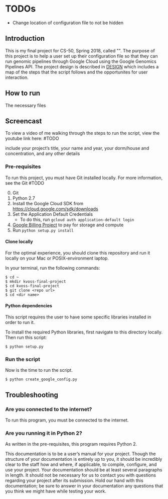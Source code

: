 # TODOs

* Change location of configuration file to not be hidden

## Introduction

This is my final project for CS-50, Spring 2018, called "". The purpose of this project is to help a user set up their configuration file so that they can run genomic pipelines through Google Cloud using the Google Genomics Pipelines API. The project design is described in [DESIGN](design) which includes a map of the steps that the script follows and the opportunites for user interaction. 



## How to run

The necessary files 

## Screencast

To view a video of me walking through the steps to run the script, view the youtube link here: #TODO

include your project’s title, your name and year, your dorm/house and concentration, and any other details


### Pre-requisites

To run this project, you must have Git installed locally. For more information, see the Git #TODO

0. Git 
1. Python 2.7
2. Install the Google Cloud SDK from https://cloud.google.com/sdk/downloads
3. Set the Application Default Credentials 
	* To do this, run `gcloud auth application-default login`
4. [Google Billing Project](https://cloud.google.com/billing/docs/how-to/manage-billing-account#create_a_new_billing_account) to pay for storage and compute
5. Run `python setup.py install`

#### Clone locally

For the optimal experience, you should clone this repository and run it locally on your Mac or POSIX-environment laptop.

In your terminal, run the following commands:

```
$ cd ~
$ mkdir kvoss-final-project
$ cd kvoss-final-project
$ git clone <repo url>
$ cd <dir name>
```

#### Python dependencies

This script requires the user to have some specific libraries installed in order to run it. 

To install the required Python libraries, first navigate to this directory locally. Then run this script:

```
$ python setup.py
```

### Run the script

Now is the time to run the script. 

```
$ python create_google_config.py
```



## Troubleshooting

### Are you connected to the internet?

To run this program, you must be connected to the internet.


### Are you running it in Python 2?

As written in the pre-requisites, this program requires Python 2.




This documentation is to be a user’s manual for your project. Though the structure of your documentation is entirely up to you, it should be incredibly clear to the staff how and where, if applicable, to compile, configure, and use your project. Your documentation should be at least several paragraphs in length. It should not be necessary for us to contact you with questions regarding your project after its submission. Hold our hand with this documentation; be sure to answer in your documentation any questions that you think we might have while testing your work.